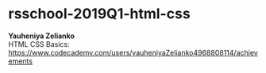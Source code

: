 # rsschool-2019Q1-html-css
<strong>Yauheniya Zelianko</strong><br>
HTML CSS Basics: https://www.codecademy.com/users/yauheniyaZelianko4968808114/achievements
